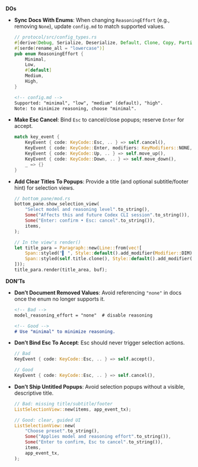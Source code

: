 **DOs**
- **Sync Docs With Enums**: When changing `ReasoningEffort` (e.g., removing `None`), update `config.md` to match supported values.
  ```rust
  // protocol/src/config_types.rs
  #[derive(Debug, Serialize, Deserialize, Default, Clone, Copy, PartialEq, Eq)]
  #[serde(rename_all = "lowercase")]
  pub enum ReasoningEffort {
      Minimal,
      Low,
      #[default]
      Medium,
      High,
  }
  ```
  ```md
  <!-- config.md -->
  Supported: "minimal", "low", "medium" (default), "high".
  Note: to minimize reasoning, choose "minimal".
  ```

- **Make Esc Cancel**: Bind `Esc` to cancel/close popups; reserve `Enter` for accept.
  ```rust
  match key_event {
      KeyEvent { code: KeyCode::Esc, .. } => self.cancel(),
      KeyEvent { code: KeyCode::Enter, modifiers: KeyModifiers::NONE, .. } => self.accept(),
      KeyEvent { code: KeyCode::Up, .. } => self.move_up(),
      KeyEvent { code: KeyCode::Down, .. } => self.move_down(),
      _ => {}
  }
  ```

- **Add Clear Titles To Popups**: Provide a title (and optional subtitle/footer hint) for selection views.
  ```rust
  // bottom_pane/mod.rs
  bottom_pane.show_selection_view(
      "Select model and reasoning level".to_string(),
      Some("Affects this and future Codex CLI session".to_string()),
      Some("Enter: confirm • Esc: cancel".to_string()),
      items,
  );
  ```
  ```rust
  // In the view's render()
  let title_para = Paragraph::new(Line::from(vec![
      Span::styled("▌ ", Style::default().add_modifier(Modifier::DIM)),
      Span::styled(self.title.clone(), Style::default().add_modifier(Modifier::BOLD)),
  ]));
  title_para.render(title_area, buf);
  ```

**DON’Ts**
- **Don’t Document Removed Values**: Avoid referencing `"none"` in docs once the enum no longer supports it.
  ```md
  <!-- Bad -->
  model_reasoning_effort = "none"  # disable reasoning

  <!-- Good -->
  # Use "minimal" to minimize reasoning.
  ```

- **Don’t Bind Esc To Accept**: Esc should never trigger selection actions.
  ```rust
  // Bad
  KeyEvent { code: KeyCode::Esc, .. } => self.accept(),

  // Good
  KeyEvent { code: KeyCode::Esc, .. } => self.cancel(),
  ```

- **Don’t Ship Untitled Popups**: Avoid selection popups without a visible, descriptive title.
  ```rust
  // Bad: missing title/subtitle/footer
  ListSelectionView::new(items, app_event_tx);

  // Good: clear, guided UI
  ListSelectionView::new(
      "Choose preset".to_string(),
      Some("Applies model and reasoning effort".to_string()),
      Some("Enter to confirm, Esc to cancel".to_string()),
      items,
      app_event_tx,
  );
  ```
